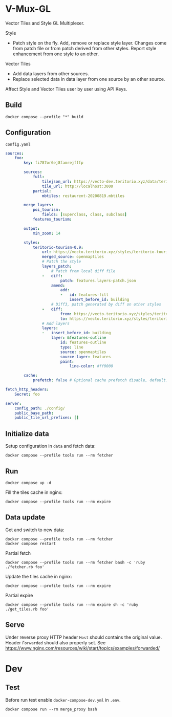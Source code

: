 # V-Mux-GL
Vector Tiles and Style GL Multiplexer.

Style
- Patch style on the fly. Add, remove or replace style layer. Changes come from patch file or from patch derived from other styles. Report style enhancement from one style to an other.

Vector Tiles
- Add data layers from other sources.
- Replace selected data in data layer from one source by an other source.

Affect Style and Vector Tiles user by user using API Keys.


## Build
```
docker compose --profile "*" build
```

## Configuration

`config.yaml`

```yaml
sources:
    foo:
        key: fi787or6ej8famrejfffp

        sources:
            full:
                tilejson_url: https://vecto-dev.teritorio.xyz/data/teritorio-dev.json
                tile_url: http://localhost:3000
            partial:
                mbtiles: restaurent-20200819.mbtiles

        merge_layers:
            poi_tourism:
                fields: [superclass, class, subclass]
            features_tourism:

        output:
            min_zoom: 14

        styles:
            teritorio-tourism-0.9:
                url: https://vecto.teritorio.xyz/styles/teritorio-tourism-0.9/style.json
                merged_source: openmaptiles
                # Patch the style
                layers_patch:
                    # Patch from local diff file
                -   diff:
                        patch: features.layers-patch.json
                    amend:
                        add:
                        -   id: features-fill
                            insert_before_id: building
                    # Diff3, patch generated by diff on other styles
                -   diff:
                        from: https://vecto.teritorio.xyz/styles/teritorio-basic-dev/style.json
                        to: https://vecto.teritorio.xyz/styles/teritorio-tourism-dev/style.json
                # Add layers
                layers:
                -   insert_before_id: building
                    layer: &features-outline
                        id: features-outline
                        type: line
                        source: openmaptiles
                        source-layer: features
                        paint:
                            line-color: #ff0000

        cache:
            prefetch: false # Optional cache prefetch disable, default: true

fetch_http_headers:
    Secret: foo

server:
    config_path: ./config/
    public_base_path:
    public_tile_url_prefixes: []
```

## Initialize data
Setup configuration in `data` and fetch data:
```
docker compose --profile tools run --rm fetcher
```

## Run
```
docker compose up -d
```

Fill the tiles cache in nginx:
```
docker compose --profile tools run --rm expire
```

## Data update

Get and switch to new data:
```
docker compose --profile tools run --rm fetcher
docker compose restart
```

Partial fetch
```
docker compose --profile tools run --rm fetcher bash -c 'ruby ./fetcher.rb foo'
```

Update the tiles cache in nginx:
```
docker compose --profile tools run --rm expire
```

Partial expire
```
docker compose --profile tools run --rm expire sh -c 'ruby ./get_tiles.rb foo'
```

## Serve

Under reverse proxy HTTP header `Host` should contains the original value.
Header `Forwarded` should also properly set. See https://www.nginx.com/resources/wiki/start/topics/examples/forwarded/


# Dev

## Test

Before run test enable `docker-compose-dev.yml` in `.env`.

```
docker compose run --rm merge_proxy bash
```
